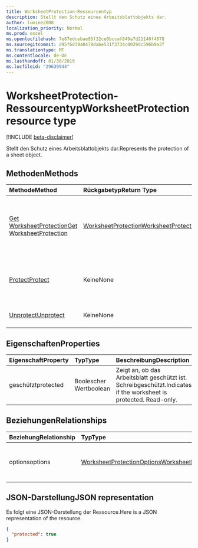 ```yaml
---
title: WorksheetProtection-Ressourcentyp
description: Stellt den Schutz eines Arbeitsblattobjekts dar.
author: lumine2008
localization_priority: Normal
ms.prod: excel
ms.openlocfilehash: 7e87edcebae95f32ce0bccaf849a7d21140f4878
ms.sourcegitcommit: d95f6d39a0479da6e531f3734c4029dc596b9a3f
ms.translationtype: MT
ms.contentlocale: de-DE
ms.lasthandoff: 01/30/2019
ms.locfileid: "29639944"
---
```

# <a name="worksheetprotection-resource-type"></a><span data-ttu-id="af4cf-103">WorksheetProtection-Ressourcentyp</span><span class="sxs-lookup"><span data-stu-id="af4cf-103">WorksheetProtection resource type</span></span>

[!INCLUDE [beta-disclaimer](../../includes/beta-disclaimer.md)]

<span data-ttu-id="af4cf-104">Stellt den Schutz eines Arbeitsblattobjekts dar.</span><span class="sxs-lookup"><span data-stu-id="af4cf-104">Represents the protection of a sheet object.</span></span>


## <a name="methods"></a><span data-ttu-id="af4cf-105">Methoden</span><span class="sxs-lookup"><span data-stu-id="af4cf-105">Methods</span></span>

| <span data-ttu-id="af4cf-106">Methode</span><span class="sxs-lookup"><span data-stu-id="af4cf-106">Method</span></span>           | <span data-ttu-id="af4cf-107">Rückgabetyp</span><span class="sxs-lookup"><span data-stu-id="af4cf-107">Return Type</span></span>    |<span data-ttu-id="af4cf-108">Beschreibung</span><span class="sxs-lookup"><span data-stu-id="af4cf-108">Description</span></span>|
|:---------------|:--------|:----------|
|[<span data-ttu-id="af4cf-109">Get WorksheetProtection</span><span class="sxs-lookup"><span data-stu-id="af4cf-109">Get WorksheetProtection</span></span>](../api/worksheetprotection-get.md) | [<span data-ttu-id="af4cf-110">WorksheetProtection</span><span class="sxs-lookup"><span data-stu-id="af4cf-110">WorksheetProtection</span></span>](worksheetprotection.md) |<span data-ttu-id="af4cf-111">Dient zum Lesen der Eigenschaften und der Beziehungen des worksheetProtection-Objekts.</span><span class="sxs-lookup"><span data-stu-id="af4cf-111">Read properties and relationships of worksheetProtection object.</span></span>|
|[<span data-ttu-id="af4cf-112">Protect</span><span class="sxs-lookup"><span data-stu-id="af4cf-112">Protect</span></span>](../api/worksheetprotection-protect.md)|<span data-ttu-id="af4cf-113">Keine</span><span class="sxs-lookup"><span data-stu-id="af4cf-113">None</span></span>|<span data-ttu-id="af4cf-p101">Schützen ein Arbeitsblatt. Wird ausgelöst, wenn das Arbeitsblatt geschützt ist.</span><span class="sxs-lookup"><span data-stu-id="af4cf-p101">Protect a worksheet. It throws if the worksheet has been protected.</span></span>|
|[<span data-ttu-id="af4cf-116">Unprotect</span><span class="sxs-lookup"><span data-stu-id="af4cf-116">Unprotect</span></span>](../api/worksheetprotection-unprotect.md)|<span data-ttu-id="af4cf-117">Keine</span><span class="sxs-lookup"><span data-stu-id="af4cf-117">None</span></span>|<span data-ttu-id="af4cf-118">Schutz eines Arbeitsblatts aufheben.</span><span class="sxs-lookup"><span data-stu-id="af4cf-118">Unprotect a worksheet</span></span>|

## <a name="properties"></a><span data-ttu-id="af4cf-119">Eigenschaften</span><span class="sxs-lookup"><span data-stu-id="af4cf-119">Properties</span></span>
| <span data-ttu-id="af4cf-120">Eigenschaft</span><span class="sxs-lookup"><span data-stu-id="af4cf-120">Property</span></span>     | <span data-ttu-id="af4cf-121">Typ</span><span class="sxs-lookup"><span data-stu-id="af4cf-121">Type</span></span>   |<span data-ttu-id="af4cf-122">Beschreibung</span><span class="sxs-lookup"><span data-stu-id="af4cf-122">Description</span></span>|
|:---------------|:--------|:----------|
|<span data-ttu-id="af4cf-123">geschützt</span><span class="sxs-lookup"><span data-stu-id="af4cf-123">protected</span></span>|<span data-ttu-id="af4cf-124">Boolescher Wert</span><span class="sxs-lookup"><span data-stu-id="af4cf-124">boolean</span></span>|<span data-ttu-id="af4cf-p102">Zeigt an, ob das Arbeitsblatt geschützt ist.  Schreibgeschützt.</span><span class="sxs-lookup"><span data-stu-id="af4cf-p102">Indicates if the worksheet is protected.  Read-only.</span></span>|

## <a name="relationships"></a><span data-ttu-id="af4cf-127">Beziehungen</span><span class="sxs-lookup"><span data-stu-id="af4cf-127">Relationships</span></span>
| <span data-ttu-id="af4cf-128">Beziehung</span><span class="sxs-lookup"><span data-stu-id="af4cf-128">Relationship</span></span> | <span data-ttu-id="af4cf-129">Typ</span><span class="sxs-lookup"><span data-stu-id="af4cf-129">Type</span></span>   |<span data-ttu-id="af4cf-130">Beschreibung</span><span class="sxs-lookup"><span data-stu-id="af4cf-130">Description</span></span>|
|:---------------|:--------|:----------|
|<span data-ttu-id="af4cf-131">options</span><span class="sxs-lookup"><span data-stu-id="af4cf-131">options</span></span>|[<span data-ttu-id="af4cf-132">WorksheetProtectionOptions</span><span class="sxs-lookup"><span data-stu-id="af4cf-132">WorksheetProtectionOptions</span></span>](worksheetprotectionoptions.md)|<span data-ttu-id="af4cf-p103">Optionen für den Arbeitsblattschutz. Schreibgeschützt.</span><span class="sxs-lookup"><span data-stu-id="af4cf-p103">Sheet protection options. Read-only.</span></span>|

## <a name="json-representation"></a><span data-ttu-id="af4cf-135">JSON-Darstellung</span><span class="sxs-lookup"><span data-stu-id="af4cf-135">JSON representation</span></span>

<span data-ttu-id="af4cf-136">Es folgt eine JSON-Darstellung der Ressource.</span><span class="sxs-lookup"><span data-stu-id="af4cf-136">Here is a JSON representation of the resource.</span></span>

<!-- {
  "blockType": "resource",
  "optionalProperties": [

  ],
  "@odata.type": "microsoft.graph.worksheetProtection"
}-->

```json
{
  "protected": true
}

```

<!-- uuid: 8fcb5dbc-d5aa-4681-8e31-b001d5168d79
2015-10-25 14:57:30 UTC -->
<!--
{
  "type": "#page.annotation",
  "description": "WorksheetProtection resource",
  "keywords": "",
  "section": "documentation",
  "tocPath": "",
  "suppressions": [
    "Error: /api-reference/beta/resources/worksheetprotection.md:\r\n      Exception processing links.\r\n    System.ArgumentException: Link Definition was null. Link text: !INCLUDE [beta-disclaimer](../../includes/beta-disclaimer.md)\r\n      at ApiDoctor.Validation.DocFile.get_LinkDestinations()\r\n      at ApiDoctor.Validation.DocSet.ValidateLinks(Boolean includeWarnings, String[] relativePathForFiles, IssueLogger issues, Boolean requireFilenameCaseMatch, Boolean printOrphanedFiles)"
  ]
}
-->

